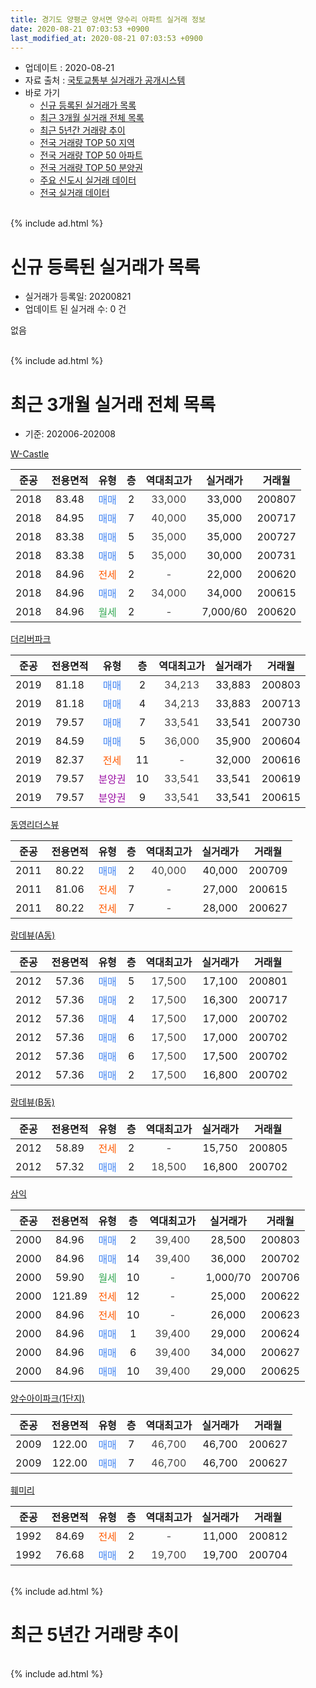 ```yaml
---
title: 경기도 양평군 양서면 양수리 아파트 실거래 정보
date: 2020-08-21 07:03:53 +0900
last_modified_at: 2020-08-21 07:03:53 +0900
---
```


* 업데이트 : 2020-08-21
* 자료 출처 : [국토교통부 실거래가 공개시스템](http://rt.molit.go.kr)
* 바로 가기
    * [신규 등록된 실거래가 목록](#신규-등록된-실거래가-목록)
    * [최근 3개월 실거래 전체 목록](#최근-3개월-실거래-전체-목록)
    * [최근 5년간 거래량 추이](#최근-5년간-거래량-추이)
    * [전국 거래량 TOP 50 지역](https://inasie.github.io/apt-trade-info/최근-3개월-전국에서-가장-거래가-많이-발생한-지역)
    * [전국 거래량 TOP 50 아파트](https://inasie.github.io/apt-trade-info/최근-3개월-전국에서-가장-거래가-많이-발생한-아파트)
    * [전국 거래량 TOP 50 분양권](https://inasie.github.io/apt-trade-info/최근-3개월-전국에서-가장-거래가-많이-발생한-분양권)
    * [주요 신도시 실거래 데이터](https://inasie.github.io/apt-trade-info/주요-신도시)
    * [전국 실거래 데이터](https://inasie.github.io/apt-trade-info/전국)
<br>
{% include ad.html %}
<br>

# 신규 등록된 실거래가 목록
* 실거래가 등록일: 20200821
* 업데이트 된 실거래 수: 0 건

없음

<br>
{% include ad.html %}
<br>

# 최근 3개월 실거래 전체 목록
* 기준: 202006-202008


[W-Castle](https://search.naver.com/search.naver?query=%EA%B2%BD%EA%B8%B0%EB%8F%84+%EC%96%91%ED%8F%89%EA%B5%B0+%EC%96%91%EC%84%9C%EB%A9%B4+%EC%96%91%EC%88%98%EB%A6%AC+W-Castle)

|준공|전용면적|유형|층|역대최고가|실거래가|거래월|
|:---:|:---:|:---:|:---:|:---:|:---:|:---:|
|2018|83.48|<span style="color:#4285f3">매매</span>|2|<span style="color:#444444">33,000</span>|33,000|200807|
|2018|84.95|<span style="color:#4285f3">매매</span>|7|<span style="color:#444444">40,000</span>|35,000|200717|
|2018|83.38|<span style="color:#4285f3">매매</span>|5|<span style="color:#444444">35,000</span>|35,000|200727|
|2018|83.38|<span style="color:#4285f3">매매</span>|5|<span style="color:#444444">35,000</span>|30,000|200731|
|2018|84.96|<span style="color:#ff5a00">전세</span>|2|<span style="color:#444444">-</span>|22,000|200620|
|2018|84.96|<span style="color:#4285f3">매매</span>|2|<span style="color:#444444">34,000</span>|34,000|200615|
|2018|84.96|<span style="color:#34a853">월세</span>|2|<span style="color:#444444">-</span>|7,000/60|200620|

[더리버파크](https://search.naver.com/search.naver?query=%EA%B2%BD%EA%B8%B0%EB%8F%84+%EC%96%91%ED%8F%89%EA%B5%B0+%EC%96%91%EC%84%9C%EB%A9%B4+%EC%96%91%EC%88%98%EB%A6%AC+%EB%8D%94%EB%A6%AC%EB%B2%84%ED%8C%8C%ED%81%AC)

|준공|전용면적|유형|층|역대최고가|실거래가|거래월|
|:---:|:---:|:---:|:---:|:---:|:---:|:---:|
|2019|81.18|<span style="color:#4285f3">매매</span>|2|<span style="color:#444444">34,213</span>|33,883|200803|
|2019|81.18|<span style="color:#4285f3">매매</span>|4|<span style="color:#444444">34,213</span>|33,883|200713|
|2019|79.57|<span style="color:#4285f3">매매</span>|7|<span style="color:#444444">33,541</span>|33,541|200730|
|2019|84.59|<span style="color:#4285f3">매매</span>|5|<span style="color:#444444">36,000</span>|35,900|200604|
|2019|82.37|<span style="color:#ff5a00">전세</span>|11|<span style="color:#444444">-</span>|32,000|200616|
|2019|79.57|<span style="color:#9C11A5">분양권</span>|10|<span style="color:#444444">33,541</span>|33,541|200619|
|2019|79.57|<span style="color:#9C11A5">분양권</span>|9|<span style="color:#444444">33,541</span>|33,541|200615|

[동영리더스뷰](https://search.naver.com/search.naver?query=%EA%B2%BD%EA%B8%B0%EB%8F%84+%EC%96%91%ED%8F%89%EA%B5%B0+%EC%96%91%EC%84%9C%EB%A9%B4+%EC%96%91%EC%88%98%EB%A6%AC+%EB%8F%99%EC%98%81%EB%A6%AC%EB%8D%94%EC%8A%A4%EB%B7%B0)

|준공|전용면적|유형|층|역대최고가|실거래가|거래월|
|:---:|:---:|:---:|:---:|:---:|:---:|:---:|
|2011|80.22|<span style="color:#4285f3">매매</span>|2|<span style="color:#444444">40,000</span>|40,000|200709|
|2011|81.06|<span style="color:#ff5a00">전세</span>|7|<span style="color:#444444">-</span>|27,000|200615|
|2011|80.22|<span style="color:#ff5a00">전세</span>|7|<span style="color:#444444">-</span>|28,000|200627|

[랑데뷰(A동)](https://search.naver.com/search.naver?query=%EA%B2%BD%EA%B8%B0%EB%8F%84+%EC%96%91%ED%8F%89%EA%B5%B0+%EC%96%91%EC%84%9C%EB%A9%B4+%EC%96%91%EC%88%98%EB%A6%AC+%EB%9E%91%EB%8D%B0%EB%B7%B0%28A%EB%8F%99%29)

|준공|전용면적|유형|층|역대최고가|실거래가|거래월|
|:---:|:---:|:---:|:---:|:---:|:---:|:---:|
|2012|57.36|<span style="color:#4285f3">매매</span>|5|<span style="color:#444444">17,500</span>|17,100|200801|
|2012|57.36|<span style="color:#4285f3">매매</span>|2|<span style="color:#444444">17,500</span>|16,300|200717|
|2012|57.36|<span style="color:#4285f3">매매</span>|4|<span style="color:#444444">17,500</span>|17,000|200702|
|2012|57.36|<span style="color:#4285f3">매매</span>|6|<span style="color:#444444">17,500</span>|17,000|200702|
|2012|57.36|<span style="color:#4285f3">매매</span>|6|<span style="color:#444444">17,500</span>|17,500|200702|
|2012|57.36|<span style="color:#4285f3">매매</span>|2|<span style="color:#444444">17,500</span>|16,800|200702|

[랑데뷰(B동)](https://search.naver.com/search.naver?query=%EA%B2%BD%EA%B8%B0%EB%8F%84+%EC%96%91%ED%8F%89%EA%B5%B0+%EC%96%91%EC%84%9C%EB%A9%B4+%EC%96%91%EC%88%98%EB%A6%AC+%EB%9E%91%EB%8D%B0%EB%B7%B0%28B%EB%8F%99%29)

|준공|전용면적|유형|층|역대최고가|실거래가|거래월|
|:---:|:---:|:---:|:---:|:---:|:---:|:---:|
|2012|58.89|<span style="color:#ff5a00">전세</span>|2|<span style="color:#444444">-</span>|15,750|200805|
|2012|57.32|<span style="color:#4285f3">매매</span>|2|<span style="color:#444444">18,500</span>|16,800|200702|

[삼익](https://search.naver.com/search.naver?query=%EA%B2%BD%EA%B8%B0%EB%8F%84+%EC%96%91%ED%8F%89%EA%B5%B0+%EC%96%91%EC%84%9C%EB%A9%B4+%EC%96%91%EC%88%98%EB%A6%AC+%EC%82%BC%EC%9D%B5)

|준공|전용면적|유형|층|역대최고가|실거래가|거래월|
|:---:|:---:|:---:|:---:|:---:|:---:|:---:|
|2000|84.96|<span style="color:#4285f3">매매</span>|2|<span style="color:#444444">39,400</span>|28,500|200803|
|2000|84.96|<span style="color:#4285f3">매매</span>|14|<span style="color:#444444">39,400</span>|36,000|200702|
|2000|59.90|<span style="color:#34a853">월세</span>|10|<span style="color:#444444">-</span>|1,000/70|200706|
|2000|121.89|<span style="color:#ff5a00">전세</span>|12|<span style="color:#444444">-</span>|25,000|200622|
|2000|84.96|<span style="color:#ff5a00">전세</span>|10|<span style="color:#444444">-</span>|26,000|200623|
|2000|84.96|<span style="color:#4285f3">매매</span>|1|<span style="color:#444444">39,400</span>|29,000|200624|
|2000|84.96|<span style="color:#4285f3">매매</span>|6|<span style="color:#444444">39,400</span>|34,000|200627|
|2000|84.96|<span style="color:#4285f3">매매</span>|10|<span style="color:#444444">39,400</span>|29,000|200625|

[양수아이파크(1단지)](https://search.naver.com/search.naver?query=%EA%B2%BD%EA%B8%B0%EB%8F%84+%EC%96%91%ED%8F%89%EA%B5%B0+%EC%96%91%EC%84%9C%EB%A9%B4+%EC%96%91%EC%88%98%EB%A6%AC+%EC%96%91%EC%88%98%EC%95%84%EC%9D%B4%ED%8C%8C%ED%81%AC%281%EB%8B%A8%EC%A7%80%29)

|준공|전용면적|유형|층|역대최고가|실거래가|거래월|
|:---:|:---:|:---:|:---:|:---:|:---:|:---:|
|2009|122.00|<span style="color:#4285f3">매매</span>|7|<span style="color:#444444">46,700</span>|46,700|200627|
|2009|122.00|<span style="color:#4285f3">매매</span>|7|<span style="color:#444444">46,700</span>|46,700|200627|

[훼미리](https://search.naver.com/search.naver?query=%EA%B2%BD%EA%B8%B0%EB%8F%84+%EC%96%91%ED%8F%89%EA%B5%B0+%EC%96%91%EC%84%9C%EB%A9%B4+%EC%96%91%EC%88%98%EB%A6%AC+%ED%9B%BC%EB%AF%B8%EB%A6%AC)

|준공|전용면적|유형|층|역대최고가|실거래가|거래월|
|:---:|:---:|:---:|:---:|:---:|:---:|:---:|
|1992|84.69|<span style="color:#ff5a00">전세</span>|2|<span style="color:#444444">-</span>|11,000|200812|
|1992|76.68|<span style="color:#4285f3">매매</span>|2|<span style="color:#444444">19,700</span>|19,700|200704|


<br>
{% include ad.html %}
<br>

# 최근 5년간 거래량 추이


<div style="width:100%;">
    <canvas id="deal_progress" height="200"></canvas>
</div>

<script>
new Chart(document.getElementById("deal_progress"), {
    type: 'line',
    data: {
        labels: ['201508','201509','201510','201511','201512','201601','201602','201603','201604','201605','201606','201607','201608','201609','201610','201611','201612','201701','201702','201703','201704','201705','201706','201707','201708','201709','201710','201711','201712','201801','201802','201803','201804','201805','201806','201807','201808','201809','201810','201811','201812','201901','201902','201903','201904','201905','201906','201907','201908','201909','201910','201911','201912','202001','202002','202003','202004','202005','202006','202007','202008'],
        datasets: [{
            label: '매매',
            pointRadius: 1,
            data: [1, 1, 9, 1, 2, 2, 1, 2, 9, 7, 3, 7, 7, 5, 3, 3, 5, 6, 2, 5, 0, 4, 8, 5, 5, 1, 2, 7, 5, 3, 3, 3, 3, 2, 5, 4, 4, 3, 0, 3, 4, 2, 2, 2, 4, 8, 6, 6, 3, 5, 6, 7, 7, 6, 14, 11, 6, 8, 9, 14, 4],
            borderColor: "rgba(255, 201, 14, 1)",
            backgroundColor: "rgba(255, 201, 14, 0.5)",
            fill: false,
            lineTension: 0
        },{
            label: '전월세',
            pointRadius: 1,
            data: [4, 1, 4, 3, 3, 4, 5, 2, 4, 2, 5, 5, 5, 4, 5, 2, 4, 3, 5, 2, 3, 3, 5, 2, 5, 4, 2, 3, 0, 6, 5, 2, 1, 1, 7, 4, 3, 6, 2, 2, 1, 2, 4, 2, 3, 1, 6, 3, 2, 2, 2, 2, 5, 4, 4, 7, 8, 4, 7, 1, 2],
            borderColor: "rgba(0, 141, 185, 1)",
            backgroundColor: "rgba(0, 141, 185, 0.5)",
            fill: false,
            lineTension: 0
        }
        ]
    },
    options: {
        responsive: true,
        title: {
            display: false
        },
        tooltips: {
            mode: 'index',
            intersect: false
        },
        hover: {
            mode: 'nearest',
            intersect: true
        },
        scales: {
            xAxes: [{
                display: true,
                scaleLabel: {
                    display: true,
                    labelString: '년/월'
                }
            }],
            yAxes: [{
                display: true,
                ticks: {
                    suggestedMin: 0,
                },
                scaleLabel: {
                    display: true,
                    labelString: '실거래 수'
                }
            }]
        }
    }
});

</script>


<br>
{% include ad.html %}
<br>

